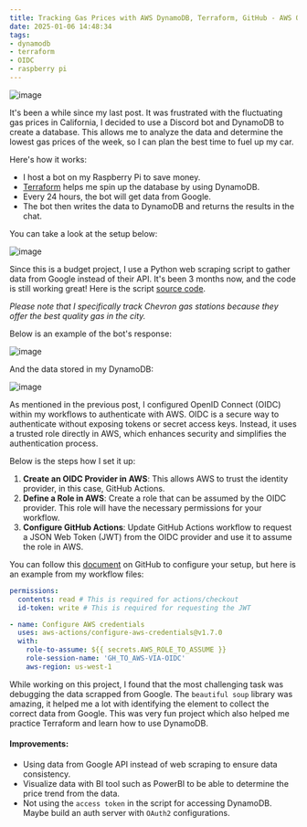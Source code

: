 ```yaml
---
title: Tracking Gas Prices with AWS DynamoDB, Terraform, GitHub - AWS OIDC Configuration, and Discord Bot
date: 2025-01-06 14:48:34
tags: 
- dynamodb
- terraform
- OIDC
- raspberry pi
---
```


![image](https://s3.us-east-1.amazonaws.com/blog.khoah.net/media/gas/cover.webp)

It's been a while since my last post. It was frustrated with the fluctuating gas prices in California, I decided to use a Discord bot and DynamoDB to create a database. This allows me to analyze the data and determine the lowest gas prices of the week, so I can plan the best time to fuel up my car.

Here's how it works:
- I host a bot on my Raspberry Pi to save money.
- [Terraform](https://blog.khoah.net/tags/terraform/) helps me spin up the database by using DynamoDB.
- Every 24 hours, the bot will get data from Google.
- The bot then writes the data to DynamoDB and returns the results in the chat.

You can take a look at the setup below:

![image](https://s3.us-east-1.amazonaws.com/blog.khoah.net/media/gas/gas-chart.jpg)

Since this is a budget project, I use a Python web scraping script to gather data from Google instead of their API. It's been 3 months now, and the code is still working great! Here is the script [source code](https://github.com/ehoang0106/gas-price).

*Please note that I specifically track Chevron gas stations because they offer the best quality gas in the city.*


Below is an example of the bot's response:

![image](https://s3.us-east-1.amazonaws.com/blog.khoah.net/media/gas/gas1.png)

And the data stored in my DynamoDB:

![image](https://s3.us-east-1.amazonaws.com/blog.khoah.net/media/gas/db.jpg)

As mentioned in the previous post, I configured OpenID Connect (OIDC) within my workflows to authenticate with AWS. OIDC is a secure way to authenticate without exposing tokens or secret access keys. Instead, it uses a trusted role directly in AWS, which enhances security and simplifies the authentication process.

Below is the steps how I set it up:

1. **Create an OIDC Provider in AWS**: This allows AWS to trust the identity provider, in this case, GitHub Actions.
2. **Define a Role in AWS**: Create a role that can be assumed by the OIDC provider. This role will have the necessary permissions for your workflow.
3. **Configure GitHub Actions**: Update GitHub Actions workflow to request a JSON Web Token (JWT) from the OIDC provider and use it to assume the role in AWS.

You can follow this [document](https://docs.github.com/en/actions/security-for-github-actions/security-hardening-your-deployments/configuring-openid-connect-in-amazon-web-services) on GitHub to configure your setup, but here is an example from my workflow files:

```yaml
permissions:
  contents: read # This is required for actions/checkout
  id-token: write # This is required for requesting the JWT

- name: Configure AWS credentials
  uses: aws-actions/configure-aws-credentials@v1.7.0
  with:
    role-to-assume: ${{ secrets.AWS_ROLE_TO_ASSUME }}
    role-session-name: 'GH_TO_AWS-VIA-OIDC'
    aws-region: us-west-1
```


While working on this project, I found that the most challenging task was debugging the data scrapped from Google. The `beautiful soup` library was amazing, it helped me a lot with identifying the element to collect the correct data from Google. This was very fun project which also helped me practice Terraform and learn how to use DynamoDB.

#### Improvements:
- Using data from Google API instead of web scraping to ensure data consistency.
- Visualize data with BI tool such as PowerBI to be able to determine the price trend from the data.
- Not using the `access token` in the script for accessing DynamoDB. Maybe build an auth server with `OAuth2` configurations.
